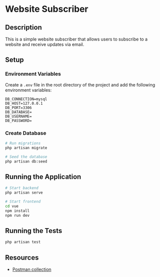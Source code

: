 # Website Subscriber

## Description

This is a simple website subscriber that allows users to subscribe to a website and receive updates via email.

## Setup

### Environment Variables

Create a `.env` file in the root directory of the project and add the following environment variables:

```env
DB_CONNECTION=mysql
DB_HOST=127.0.0.1
DB_PORT=3306
DB_DATABASE=
DB_USERNAME=
DB_PASSWORD=
```

### Create Database

```sh
# Run migrations
php artisan migrate

# Seed the database
php artisan db:seed
```

## Running the Application

```sh
# Start backend
php artisan serve

# Start frontend
cd vue
npm install
npm run dev
```

## Running the Tests

```sh
php artisan test
```

## Resources

- [Postman collection](https://www.postman.com/technical-specialist-99498802/workspace/apis/collection/37177620-cb706729-35d7-4d23-a0cf-faf58836f070?action=share&creator=37177620)
